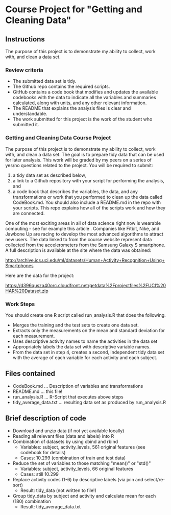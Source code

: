 # Course Project for "Getting and Cleaning Data"

## Instructions

The purpose of this project is to demonstrate my ability to collect, work with, and clean a data set.

### Review criteria

* The submitted data set is tidy.
* The Github repo contains the required scripts.
* GitHub contains a code book that modifies and updates the available codebooks with the data to indicate all the variables and summaries calculated, along with units, and any other relevant information.
* The README that explains the analysis files is clear and understandable.
* The work submitted for this project is the work of the student who submitted it.

### Getting and Cleaning Data Course Project

The purpose of this project is to demonstrate my ability to collect, work with, and clean a data set. The goal is to prepare tidy data that can be used for later analysis. This work will be graded by my peers on a series of yes/no questions related to the project. You will be required to submit: 
1. a tidy data set as described below, 
2. a link to a Github repository with your script for performing the analysis, and 
3. a code book that describes the variables, the data, and any transformations or work that you performed to clean up the data called CodeBook.md. You should also include a README.md in the repo with your scripts. This repo explains how all of the scripts work and how they are connected.

One of the most exciting areas in all of data science right now is wearable computing - see for example this article . Companies like Fitbit, Nike, and Jawbone Up are racing to develop the most advanced algorithms to attract new users. The data linked to from the course website represent data collected from the accelerometers from the Samsung Galaxy S smartphone. A full description is available at the site where the data was obtained:

http://archive.ics.uci.edu/ml/datasets/Human+Activity+Recognition+Using+Smartphones

Here are the data for the project:

https://d396qusza40orc.cloudfront.net/getdata%2Fprojectfiles%2FUCI%20HAR%20Dataset.zip

### Work Steps
You should create one R script called run_analysis.R that does the following.

* Merges the training and the test sets to create one data set.
* Extracts only the measurements on the mean and standard deviation for each measurement.
* Uses descriptive activity names to name the activities in the data set
* Appropriately labels the data set with descriptive variable names.
* From the data set in step 4, creates a second, independent tidy data set with the average of each variable for each activity and each subject.


## Files contained

* CodeBook.md     ... Description of variables and transformations
* README.md     ... this file!
* run_analysis.R  ... R-Script that executes above steps
* tidy_average_data.txt   ... resulting data set as produced by run_analysis.R

## Brief description of code

* Download and unzip data (if not yet available locally)
* Reading all relevant files (data and labels) into R
* Combination of datasets by using cbind and rbind 
  * Variables: subject, activity_levels, 561 original features (see codebook for details)
  * Cases: 10.299 (combination of train and test data)
* Reduce the set of variables to those matching "mean()" or "std()"
  * Variables: subject, activity_levels, 66 original features
  * Cases: still 10.299
* Replace activity codes (1-6) by descriptive labels (via join and select/re-sort)
  * Result: tidy_data (not written to file!)
* Group tidy_data by subject and activity and calculate mean for each (180) combination
  * Result: tidy_average_data.txt